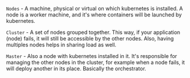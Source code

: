`Nodes` - A machine, physical or virtual on which kubernetes is installed. A node is a worker machine, and it's where containers will be launched by kubernetes.

`Cluster` - A set of nodes grouped together. This way, if your application (node) fails, it will still be accessible by the other nodes. Also, having multiples nodes helps in sharing load as well.

`Master` - Also a node with kubernetes installed in it. It's responsible for managing the other nodes in the cluster, for example when a node fails, it will deploy another in its place. Basically the orchestrator.